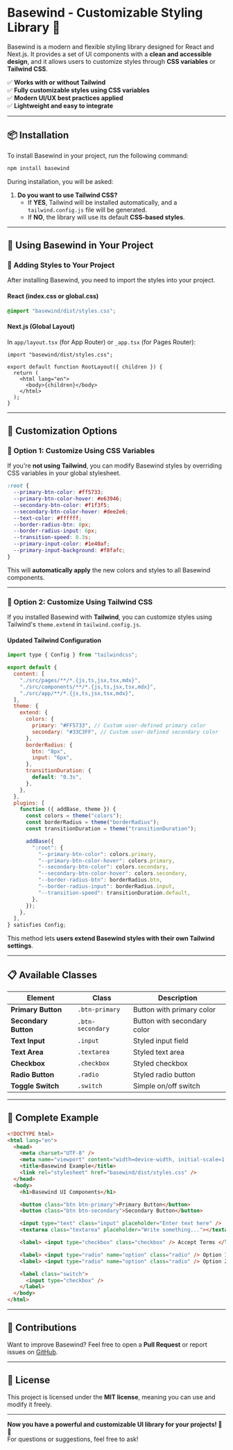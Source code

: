 # Basewind - Customizable Styling Library 🚀

Basewind is a modern and flexible styling library designed for React and Next.js. It provides a set of UI components with a **clean and accessible design**, and it allows users to customize styles through **CSS variables** or **Tailwind CSS**.

✅ **Works with or without Tailwind**  
✅ **Fully customizable styles using CSS variables**  
✅ **Modern UI/UX best practices applied**  
✅ **Lightweight and easy to integrate**

---

## 📦 **Installation**

To install Basewind in your project, run the following command:

```bash
npm install basewind
```

During installation, you will be asked:

1. **Do you want to use Tailwind CSS?**
   - If **YES**, Tailwind will be installed automatically, and a `tailwind.config.js` file will be generated.
   - If **NO**, the library will use its default **CSS-based styles**.

---

## 🎨 **Using Basewind in Your Project**

### **📌 Adding Styles to Your Project**

After installing Basewind, you need to import the styles into your project.

#### **React (index.css or global.css)**

```css
@import "basewind/dist/styles.css";
```

#### **Next.js (Global Layout)**

In `app/layout.tsx` (for App Router) or `_app.tsx` (for Pages Router):

```tsx
import "basewind/dist/styles.css";

export default function RootLayout({ children }) {
  return (
    <html lang="en">
      <body>{children}</body>
    </html>
  );
}
```

---

## 🎨 **Customization Options**

### **🎨 Option 1: Customize Using CSS Variables**

If you're **not using Tailwind**, you can modify Basewind styles by overriding CSS variables in your global stylesheet.

```css
:root {
  --primary-btn-color: #ff5733;
  --primary-btn-color-hover: #e63946;
  --secondary-btn-color: #f1f3f5;
  --secondary-btn-color-hover: #dee2e6;
  --text-color: #ffffff;
  --border-radius-btn: 8px;
  --border-radius-input: 6px;
  --transition-speed: 0.3s;
  --primary-input-color: #1e40af;
  --primary-input-background: #f8fafc;
}
```

This will **automatically apply** the new colors and styles to all Basewind components.

---

### **🎨 Option 2: Customize Using Tailwind CSS**

If you installed Basewind with **Tailwind**, you can customize styles using Tailwind's `theme.extend` in `tailwind.config.js`.

#### **Updated Tailwind Configuration**

```js
import type { Config } from "tailwindcss";

export default {
  content: [
    "./src/pages/**/*.{js,ts,jsx,tsx,mdx}",
    "./src/components/**/*.{js,ts,jsx,tsx,mdx}",
    "./src/app/**/*.{js,ts,jsx,tsx,mdx}",
  ],
  theme: {
    extend: {
      colors: {
        primary: "#FF5733", // Custom user-defined primary color
        secondary: "#33C3FF", // Custom user-defined secondary color
      },
      borderRadius: {
        btn: "8px",
        input: "6px",
      },
      transitionDuration: {
        default: "0.3s",
      },
    },
  },
  plugins: [
    function ({ addBase, theme }) {
      const colors = theme("colors");
      const borderRadius = theme("borderRadius");
      const transitionDuration = theme("transitionDuration");

      addBase({
        ":root": {
          "--primary-btn-color": colors.primary,
          "--primary-btn-color-hover": colors.primary,
          "--secondary-btn-color": colors.secondary,
          "--secondary-btn-color-hover": colors.secondary,
          "--border-radius-btn": borderRadius.btn,
          "--border-radius-input": borderRadius.input,
          "--transition-speed": transitionDuration.default,
        },
      });
    },
  ],
} satisfies Config;
```

This method lets **users extend Basewind styles with their own Tailwind settings**.

---

## 📋 **Available Classes**

| **Element**          | **Class**        | **Description**             |
| -------------------- | ---------------- | --------------------------- |
| **Primary Button**   | `.btn-primary`   | Button with primary color   |
| **Secondary Button** | `.btn-secondary` | Button with secondary color |
| **Text Input**       | `.input`         | Styled input field          |
| **Text Area**        | `.textarea`      | Styled text area            |
| **Checkbox**         | `.checkbox`      | Styled checkbox             |
| **Radio Button**     | `.radio`         | Styled radio button         |
| **Toggle Switch**    | `.switch`        | Simple on/off switch        |

---

## 🧪 **Complete Example**

```html
<!DOCTYPE html>
<html lang="en">
  <head>
    <meta charset="UTF-8" />
    <meta name="viewport" content="width=device-width, initial-scale=1.0" />
    <title>Basewind Example</title>
    <link rel="stylesheet" href="basewind/dist/styles.css" />
  </head>
  <body>
    <h1>Basewind UI Components</h1>

    <button class="btn btn-primary">Primary Button</button>
    <button class="btn btn-secondary">Secondary Button</button>

    <input type="text" class="input" placeholder="Enter text here" />
    <textarea class="textarea" placeholder="Write something..."></textarea>

    <label> <input type="checkbox" class="checkbox" /> Accept Terms </label>

    <label> <input type="radio" name="option" class="radio" /> Option 1 </label>
    <label> <input type="radio" name="option" class="radio" /> Option 2 </label>

    <label class="switch">
      <input type="checkbox" />
    </label>
  </body>
</html>
```

---

## 🚀 **Contributions**

Want to improve Basewind? Feel free to open a **Pull Request** or report issues on [GitHub](https://github.com/your-repository).

---

## 📜 **License**

This project is licensed under the **MIT license**, meaning you can use and modify it freely.

---

**Now you have a powerful and customizable UI library for your projects! 🚀🔥**  
For questions or suggestions, feel free to ask!
